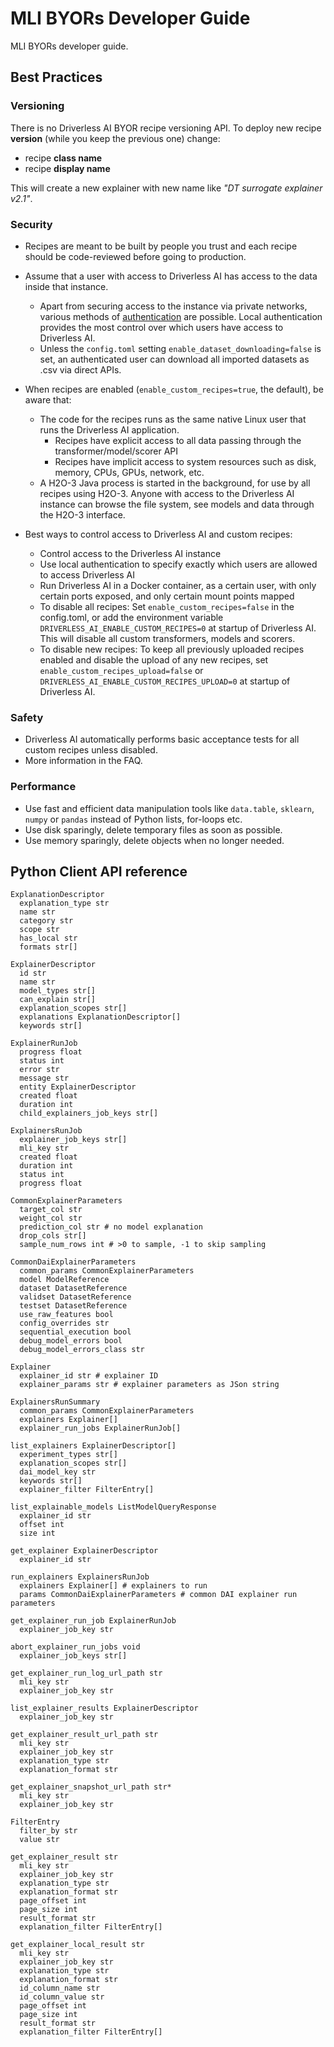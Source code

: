 # MLI BYORs Developer Guide
MLI BYORs developer guide.
## Best Practices

### Versioning
There is no Driverless AI BYOR recipe versioning API. To deploy new recipe **version** (while you keep the previous one) change:

* recipe **class name**
* recipe **display name**

This will create a new explainer with new name like _"DT surrogate explainer v2.1"_.

### Security
* Recipes are meant to be built by people you trust and each recipe should be code-reviewed before going to production.
* Assume that a user with access to Driverless AI has access to the data inside that instance.
  * Apart from securing access to the instance via private networks, various methods of [authentication](http://docs.h2o.ai/driverless-ai/latest-stable/docs/userguide/authentication.html) are possible. Local authentication provides the most control over which users have access to Driverless AI.
  * Unless the `config.toml` setting `enable_dataset_downloading=false` is set, an authenticated user can download all imported datasets as .csv via direct APIs.
* When recipes are enabled (`enable_custom_recipes=true`, the default), be aware that:
  * The code for the recipes runs as the same native Linux user that runs the Driverless AI application.
    * Recipes have explicit access to all data passing through the transformer/model/scorer API
    * Recipes have implicit access to system resources such as disk, memory, CPUs, GPUs, network, etc.
  * A H2O-3 Java process is started in the background, for use by all recipes using H2O-3. Anyone with access to the Driverless AI instance can browse the file system, see models and data through the H2O-3 interface.

* Best ways to control access to Driverless AI and custom recipes:
  * Control access to the Driverless AI instance
  * Use local authentication to specify exactly which users are allowed to access Driverless AI
  * Run Driverless AI in a Docker container, as a certain user, with only certain ports exposed, and only certain mount points mapped
  * To disable all recipes: Set `enable_custom_recipes=false` in the config.toml, or add the environment variable `DRIVERLESS_AI_ENABLE_CUSTOM_RECIPES=0` at startup of Driverless AI. This will disable all custom transformers, models and scorers.
  * To disable new recipes: To keep all previously uploaded recipes enabled and disable the upload of any new recipes, set `enable_custom_recipes_upload=false` or `DRIVERLESS_AI_ENABLE_CUSTOM_RECIPES_UPLOAD=0` at startup of Driverless AI.
### Safety
* Driverless AI automatically performs basic acceptance tests for all custom recipes unless disabled.
* More information in the FAQ.
### Performance
* Use fast and efficient data manipulation tools like `data.table`, `sklearn`, `numpy` or `pandas` instead of Python lists, for-loops etc.
* Use disk sparingly, delete temporary files as soon as possible.
* Use memory sparingly, delete objects when no longer needed.
## Python Client API reference
```
ExplanationDescriptor
  explanation_type str
  name str
  category str
  scope str
  has_local str
  formats str[]

ExplainerDescriptor
  id str
  name str
  model_types str[]
  can_explain str[]
  explanation_scopes str[]
  explanations ExplanationDescriptor[]
  keywords str[]

ExplainerRunJob
  progress float
  status int
  error str
  message str
  entity ExplainerDescriptor
  created float
  duration int
  child_explainers_job_keys str[]

ExplainersRunJob
  explainer_job_keys str[]
  mli_key str
  created float
  duration int
  status int
  progress float

CommonExplainerParameters
  target_col str
  weight_col str
  prediction_col str # no model explanation
  drop_cols str[]
  sample_num_rows int # >0 to sample, -1 to skip sampling

CommonDaiExplainerParameters
  common_params CommonExplainerParameters
  model ModelReference
  dataset DatasetReference
  validset DatasetReference
  testset DatasetReference
  use_raw_features bool
  config_overrides str
  sequential_execution bool
  debug_model_errors bool
  debug_model_errors_class str

Explainer
  explainer_id str # explainer ID
  explainer_params str # explainer parameters as JSon string

ExplainersRunSummary
  common_params CommonExplainerParameters
  explainers Explainer[]
  explainer_run_jobs ExplainerRunJob[]

list_explainers ExplainerDescriptor[]
  experiment_types str[]
  explanation_scopes str[]
  dai_model_key str
  keywords str[]
  explainer_filter FilterEntry[]

list_explainable_models ListModelQueryResponse
  explainer_id str
  offset int
  size int

get_explainer ExplainerDescriptor
  explainer_id str

run_explainers ExplainersRunJob
  explainers Explainer[] # explainers to run
  params CommonDaiExplainerParameters # common DAI explainer run parameters

get_explainer_run_job ExplainerRunJob
  explainer_job_key str

abort_explainer_run_jobs void
  explainer_job_keys str[]

get_explainer_run_log_url_path str
  mli_key str
  explainer_job_key str

list_explainer_results ExplainerDescriptor
  explainer_job_key str

get_explainer_result_url_path str
  mli_key str
  explainer_job_key str
  explanation_type str
  explanation_format str

get_explainer_snapshot_url_path str*
  mli_key str
  explainer_job_key str

FilterEntry
  filter_by str
  value str

get_explainer_result str
  mli_key str
  explainer_job_key str
  explanation_type str
  explanation_format str
  page_offset int
  page_size int
  result_format str
  explanation_filter FilterEntry[]

get_explainer_local_result str
  mli_key str
  explainer_job_key str
  explanation_type str
  explanation_format str
  id_column_name str
  id_column_value str
  page_offset int
  page_size int
  result_format str
  explanation_filter FilterEntry[]
```
